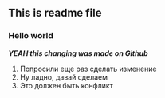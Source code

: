 ## This is readme file

### Hello world

***YEAH this changing was made on Github***

1. Попросили еще раз сделать изменение
2. Ну ладно, давай сделаем
3. Это должен быть конфликт
